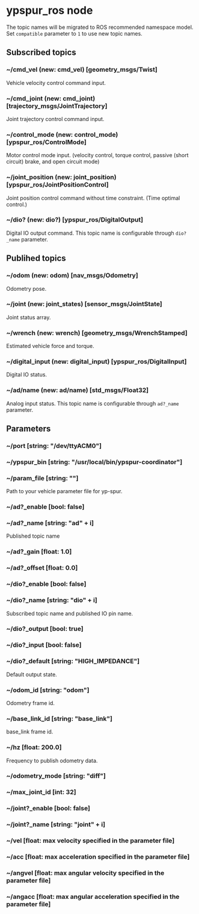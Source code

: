 # ypspur_ros node

The topic names will be migrated to ROS recommended namespace model.
Set `compatible` parameter to `1` to use new topic names.

## Subscribed topics

### ~/cmd_vel (new: cmd_vel) [geometry_msgs/Twist]

Vehicle velocity control command input.

### ~/cmd_joint (new: cmd_joint) [trajectory_msgs/JointTrajectory]

Joint trajectory control command input.

### ~/control_mode (new: control_mode) [ypspur_ros/ControlMode]

Motor control mode input.
(velocity control, torque control, passive (short circuit) brake, and open circuit mode)

### ~/joint_position (new: joint_position) [ypspur_ros/JointPositionControl]

Joint position control command without time constraint. (Time optimal control.)

### ~/dio? (new: dio?) [ypspur_ros/DigitalOutput]

Digital IO output command.
This topic name is configurable through `dio?_name` parameter.

## Publihed topics

### ~/odom (new: odom) [nav_msgs/Odometry]

Odometry pose.

### ~/joint (new: joint_states) [sensor_msgs/JointState]

Joint status array.

### ~/wrench (new: wrench) [geometry_msgs/WrenchStamped]

Estimated vehicle force and torque.

### ~/digital_input (new: digital_input) [ypspur_ros/DigitalInput]

Digital IO status.

### ~/ad/name (new: ad/name) [std_msgs/Float32]

Analog input status.
This topic name is configurable through `ad?_name` parameter.

## Parameters

### ~/port [string: "/dev/ttyACM0"]

### ~/ypspur_bin [string: "/usr/local/bin/ypspur-coordinator"]

### ~/param_file [string: ""]

Path to your vehicle parameter file for yp-spur.

### ~/ad?_enable [bool: false]

### ~/ad?_name [string: "ad" + i]

Published topic name

### ~/ad?_gain [float: 1.0]

### ~/ad?_offset [float: 0.0]

### ~/dio?_enable [bool: false]

### ~/dio?_name [string: "dio" + i]

Subscribed topic name and published IO pin name.

### ~/dio?_output [bool: true]

### ~/dio?_input [bool: false]

### ~/dio?_default [string: "HIGH_IMPEDANCE"]

Default output state.

### ~/odom_id [string: "odom"]

Odometry frame id.

### ~/base_link_id [string: "base_link"]

base_link frame id.

### ~/hz [float: 200.0]

Frequency to publish odometry data.

### ~/odometry_mode [string: "diff"]

### ~/max_joint_id [int: 32]

### ~/joint?_enable [bool: false]

### ~/joint?_name [string: "joint" + i]

### ~/vel [float: max velocity specified in the parameter file]

### ~/acc [float: max acceleration specified in the parameter file]

### ~/angvel [float: max angular velocity specified in the parameter file]

### ~/angacc [float: max angular acceleration specified in the parameter file]



